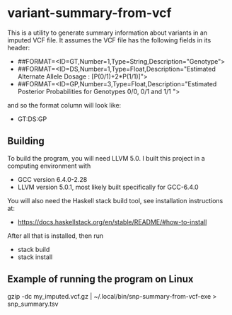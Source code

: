# variant-summary-from-vcf

This is a utility to generate summary information about variants in an imputed VCF file.  It assumes the VCF file has the following fields in its header:

 * ##FORMAT=<ID=GT,Number=1,Type=String,Description="Genotype">
 * ##FORMAT=<ID=DS,Number=1,Type=Float,Description="Estimated Alternate Allele Dosage : [P(0/1)+2*P(1/1)]">
 * ##FORMAT=<ID=GP,Number=3,Type=Float,Description="Estimated Posterior Probabilities for Genotypes 0/0, 0/1 and 1/1 ">

and so the format column will look like:
 * GT:DS:GP

## Building

To build the program, you will need LLVM 5.0. I built this project in a computing environment with 
 * GCC version 6.4.0-2.28
 * LLVM version 5.0.1, most likely built specifically for GCC-6.4.0

You will also need the Haskell stack build tool, see installation instructions at:
 * https://docs.haskellstack.org/en/stable/README/#how-to-install


After all that is installed, then run
 * stack build
 * stack install

## Example of running the program on Linux

gzip -dc my_imputed.vcf.gz | ~/.local/bin/snp-summary-from-vcf-exe > snp_summary.tsv



